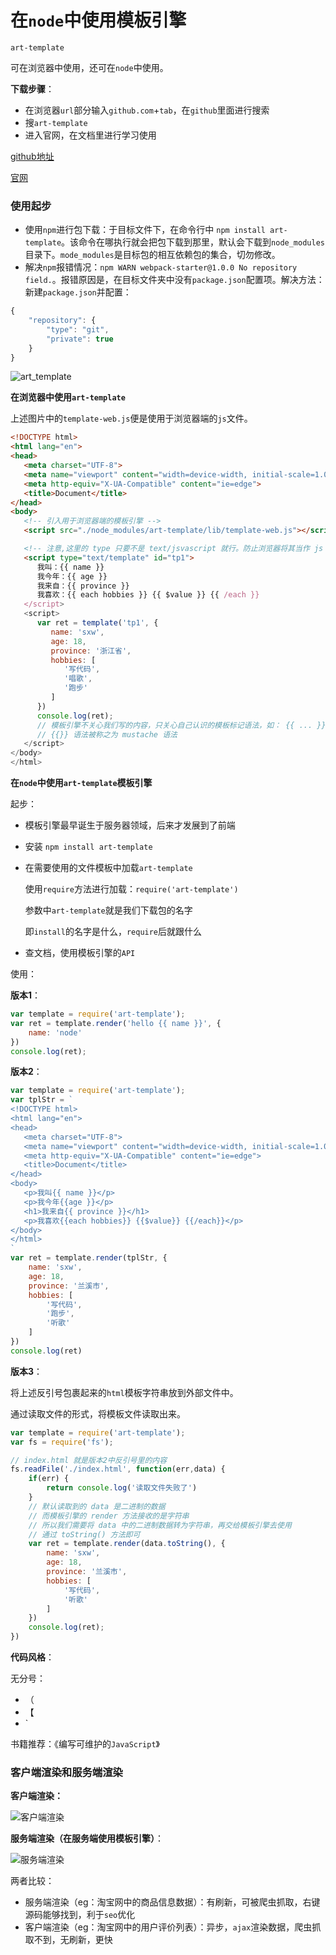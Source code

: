 # 在`node`中使用模板引擎

`art-template`

可在浏览器中使用，还可在`node`中使用。

**下载步骤**：

- 在浏览器`url`部分输入`github.com`+`tab`，在`github`里面进行搜索 
- 搜`art-template`
- 进入官网，在文档里进行学习使用

[github地址](https://github.com/aui/art-template)

[官网](https://aui.github.io/art-template/)



### 使用起步

- 使用`npm`进行包下载：于目标文件下，在命令行中 `npm install art-template`。该命令在哪执行就会把包下载到那里，默认会下载到`node_modules`目录下。`mode_modules`是目标包的相互依赖包的集合，切勿修改。
- 解决`npm`报错情况：`npm WARN webpack-starter@1.0.0 No repository field.`。报错原因是，在目标文件夹中没有`package.json`配置项。解决方法：新建`package.json`并配置：

```js
{
    "repository": {
        "type": "git",
        "private": true
    }
}
```

![art_template](C:\Users\lenovo\Desktop\2019年11月19日始\notes\Node\img\art_template.png)

**在浏览器中使用`art-template`**

上述图片中的`template-web.js`便是使用于浏览器端的`js`文件。

```html
<!DOCTYPE html>
<html lang="en">
<head>
   <meta charset="UTF-8">
   <meta name="viewport" content="width=device-width, initial-scale=1.0">
   <meta http-equiv="X-UA-Compatible" content="ie=edge">
   <title>Document</title>
</head>
<body>
   <!-- 引入用于浏览器端的模板引擎 -->
   <script src="./node_modules/art-template/lib/template-web.js"></script>

   <!-- 注意,这里的 type 只要不是 text/jsvascript 就行。防止浏览器将其当作 js 进行解析 -->
   <script type="text/template" id="tp1">
      我叫：{{ name }}
      我今年：{{ age }}
      我来自：{{ province }}
      我喜欢：{{ each hobbies }} {{ $value }} {{ /each }} 
   </script>
   <script>
      var ret = template('tp1', {
         name: 'sxw',
         age: 18,
         province: '浙江省',
         hobbies: [
            '写代码',
            '唱歌',
            '跑步'
         ]
      })
      console.log(ret);
      // 模板引擎不关心我们写的内容，只关心自己认识的模板标记语法，如： {{ ... }}
      // {{}} 语法被称之为 mustache 语法 
   </script>
</body>
</html>
```



**在`node`中使用`art-template`模板引擎**

起步：

- 模板引擎最早诞生于服务器领域，后来才发展到了前端 

- 安装 `npm install art-template`

- 在需要使用的文件模板中加载`art-template`

  使用`require`方法进行加载：`require('art-template')`

  参数中`art-template`就是我们下载包的名字

  即`install`的名字是什么，`require`后就跟什么

- 查文档，使用模板引擎的`API`

使用：

**版本1**：

```js
var template = require('art-template');
var ret = template.render('hello {{ name }}', {
	name: 'node'
})
console.log(ret);
```

**版本2**：

```js
var template = require('art-template');
var tplStr = `
<!DOCTYPE html>
<html lang="en">
<head>
   <meta charset="UTF-8">
   <meta name="viewport" content="width=device-width, initial-scale=1.0">
   <meta http-equiv="X-UA-Compatible" content="ie=edge">
   <title>Document</title>
</head>
<body>
   <p>我叫{{ name }}</p>
   <p>我今年{{age }}</p>
   <h1>我来自{{ province }}</h1>
   <p>我喜欢{{each hobbies}} {{$value}} {{/each}}</p>
</body>
</html>
`
var ret = template.render(tplStr, {
	name: 'sxw',
	age: 18,
	province: '兰溪市',
	hobbies: [
		'写代码',
		'跑步',
		'听歌'
	]
})
console.log(ret)
```

**版本3**：

将上述反引号包裹起来的`html`模板字符串放到外部文件中。

通过读取文件的形式，将模板文件读取出来。

```js
var template = require('art-template');
var fs = require('fs');

// index.html 就是版本2中反引号里的内容
fs.readFile('./index.html', function(err,data) {
	if(err) {
		return console.log('读取文件失败了')
	}
	// 默认读取到的 data 是二进制的数据
	// 而模板引擎的 render 方法接收的是字符串
	// 所以我们需要将 data 中的二进制数据转为字符串，再交给模板引擎去使用
    // 通过 toString() 方法即可
	var ret = template.render(data.toString(), {
        name: 'sxw',
        age: 18,
        province: '兰溪市',
        hobbies: [
            '写代码',
            '听歌'
        ]
	})
	console.log(ret);
})
```



**代码风格**：

无分号：

- （
- 【
- `

书籍推荐：《编写可维护的`JavaScript`》



### 客户端渲染和服务端渲染

**客户端渲染：**

![客户端渲染](C:\Users\lenovo\Desktop\2019年11月19日始\notes\Node\img\客户端渲染.png)



**服务端渲染（在服务端使用模板引擎）**：

![服务端渲染](C:\Users\lenovo\Desktop\2019年11月19日始\notes\Node\img\服务端渲染.png)

两者比较：

- 服务端渲染（eg：淘宝网中的商品信息数据）：有刷新，可被爬虫抓取，右键源码能够找到，利于`seo`优化
- 客户端渲染（eg：淘宝网中的用户评价列表）：异步，`ajax`渲染数据，爬虫抓取不到，无刷新，更快

